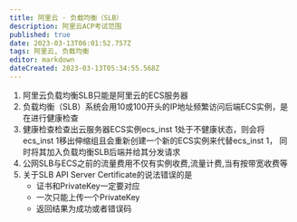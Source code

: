 ```yaml
---
title: 阿里云 · 负载均衡（SLB）
description: 阿里云ACP考试范围
published: true
date: 2023-03-13T06:01:52.757Z
tags: 阿里云, 负载均衡
editor: markdown
dateCreated: 2023-03-13T05:34:55.568Z
---
```


1. 阿里云负载均衡SLB只能是阿里云的ECS服务器
2. 负载均衡（SLB）系统会用10或100开头的IP地址频繁访问后端ECS实例，是在进行健康检查
3. 健康检查检查出云服务器ECS实例ecs_inst 1处于不健康状态，则会将ecs_inst 1移出伸缩组且会重新创建一个新的ECS实例来代替ecs_inst 1， 同时将其加入负载均衡SLB后端并给其分发请求
4. 公网SLB与ECS之前的流量费用不仅有实例收费,流量计费,当有按带宽收费等
5. 关于SLB API Server Certificate的说法错误的是
	- 证书和PrivateKey一定要对应
	- 一次只能上传一个PrivateKey
	- 返回结果为成功或者错误码
